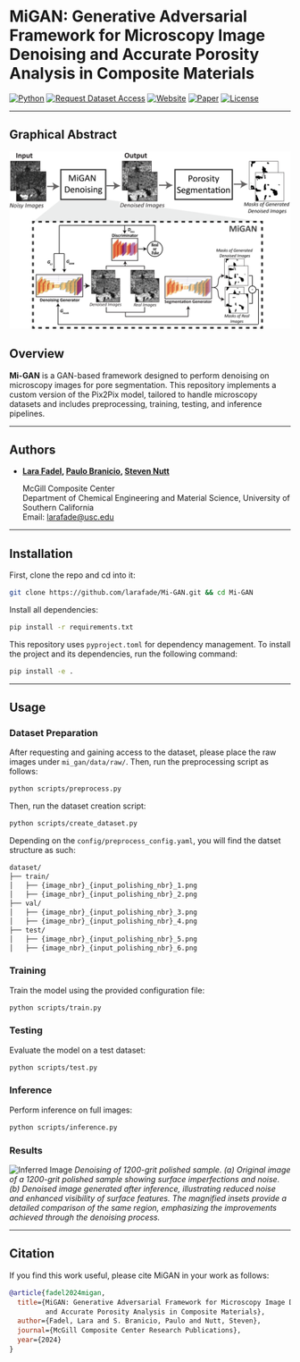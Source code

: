 # MiGAN: Generative Adversarial Framework for Microscopy Image Denoising and Accurate Porosity Analysis in Composite Materials
[![Python](https://img.shields.io/badge/python-3.10-blue?style=for-the-badge)](https://docs.python.org/3/whatsnew/3.10.html)
[![Request Dataset Access](https://img.shields.io/badge/Request%20Access-Google%20Form-blue?style=for-the-badge&logo=google)](https://docs.google.com/forms/d/e/1FAIpQLSf3Y4luJThtKg9nrqwB6-Y6HkDNFbBSVRGZYij5MmZtWu8tsg/viewform)
[![Website](https://img.shields.io/badge/Website-Visit%20Our%20Site-green?style=for-the-badge&logo=google-chrome)](https://larafade.github.io/)
[![Paper](https://img.shields.io/badge/Paper-Coming%20Soon-orange?style=for-the-badge)](https://larafade.github.io/)
[![License](https://img.shields.io/badge/license-MIT-yellow?style=for-the-badge)](https://opensource.org/license/mit)

---
## Graphical Abstract
![Graphical Abstract](assets/graphical_abstract_white.png)

## Overview
**Mi-GAN** is a GAN-based framework designed to perform denoising on microscopy images for pore segmentation. This repository implements a custom version of the Pix2Pix model, tailored to handle microscopy datasets and includes preprocessing, training, testing, and inference pipelines. 

---

## Authors
- **[Lara Fadel](https://composites.usc.edu/lara-fadel/), [Paulo Branicio](https://viterbi.usc.edu/directory/faculty/Branicio/Paulo), [Steven Nutt](https://viterbi.usc.edu/directory/faculty/Nutt/Steven)**
 
  McGill Composite Center  
  Department of Chemical Engineering and Material Science, University of Southern California  
  Email: [larafade@usc.edu](mailto:larafade@usc.edu)

---

## Installation

First, clone the repo and cd into it:
```bash
git clone https://github.com/larafade/Mi-GAN.git && cd Mi-GAN
```

Install all dependencies:
```bash
pip install -r requirements.txt
```
This repository uses `pyproject.toml` for dependency management. To install the project and its dependencies, run the following command:

```bash
pip install -e .
```

---

## Usage

### Dataset Preparation
After requesting and gaining access to the dataset, please place the raw images under `mi_gan/data/raw/`. Then, run the preprocessing script as follows:

```bash
python scripts/preprocess.py
```
Then, run the dataset creation script:
```bash
python scripts/create_dataset.py
```
Depending on the `config/preprocess_config.yaml`, you will find the datset structure as such:
```
dataset/
├── train/
│   ├── {image_nbr}_{input_polishing_nbr}_1.png
│   ├── {image_nbr}_{input_polishing_nbr}_2.png
├── val/
│   ├── {image_nbr}_{input_polishing_nbr}_3.png
│   ├── {image_nbr}_{input_polishing_nbr}_4.png
├── test/
│   ├── {image_nbr}_{input_polishing_nbr}_5.png
│   ├── {image_nbr}_{input_polishing_nbr}_6.png
```

### Training
Train the model using the provided configuration file:
```bash
python scripts/train.py 
```

### Testing
Evaluate the model on a test dataset:
```bash
python scripts/test.py 
```

### Inference
Perform inference on full images:
```bash
python scripts/inference.py
```
### Results

![Inferred Image](assets/120.png)
*Denoising of 1200-grit polished sample. (a) Original image of a 1200-grit polished sample showing surface imperfections and noise. (b) Denoised image generated after inference, illustrating reduced noise and enhanced visibility of surface features. The magnified insets provide a detailed comparison of the same region, emphasizing the improvements achieved through the denoising process.*

---
## Citation
If you find this work useful, please cite MiGAN in your work as follows:

```bibtex
@article{fadel2024migan,
  title={MiGAN: Generative Adversarial Framework for Microscopy Image Denoising 
         and Accurate Porosity Analysis in Composite Materials},
  author={Fadel, Lara and S. Branicio, Paulo and Nutt, Steven},
  journal={McGill Composite Center Research Publications},
  year={2024}
}

